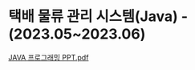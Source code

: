 # 택배 물류 관리 시스템(Java) - (2023.05~2023.06)

[JAVA 프로그래밍 PPT.pdf](https://github.com/user-attachments/files/18632990/JAVA.PPT.pdf)
